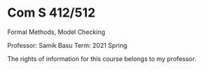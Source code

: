 # Com S 412/512
Formal Methods, Model Checking

Professor: Samik Basu
Term: 2021 Spring

The rights of information for this course belongs to my professor.
